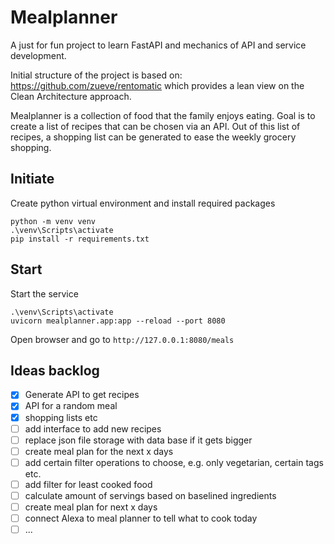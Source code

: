 # Mealplanner

A just for fun project to learn FastAPI and mechanics of API and service development.

Initial structure of the project is based on: https://github.com/zueve/rentomatic which provides a lean view on the Clean Architecture approach.


Mealplanner is a collection of food that the family enjoys eating. Goal is to create a list of recipes that can be chosen via an API. Out of this list of recipes, a shopping list can be generated to ease the weekly grocery shopping.


## Initiate

Create python virtual environment and install required packages

```
python -m venv venv
.\venv\Scripts\activate
pip install -r requirements.txt
```

## Start

Start the service

```
.\venv\Scripts\activate
uvicorn mealplanner.app:app --reload --port 8080
```

Open browser and go to ```http://127.0.0.1:8080/meals```

## Ideas backlog

- [x] Generate API to get recipes
- [x] API for a random meal
- [x] shopping lists etc
- [ ] add interface to add new recipes
- [ ] replace json file storage with data base if it gets bigger
- [ ] create meal plan for the next x days
- [ ] add certain filter operations to choose, e.g. only vegetarian, certain tags etc.
- [ ] add filter for least cooked food
- [ ] calculate amount of servings based on baselined ingredients
- [ ] create meal plan for next x days
- [ ] connect Alexa to meal planner to tell what to cook today
- [ ] ...

